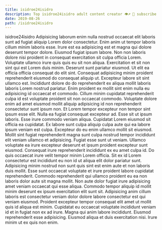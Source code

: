 ```yaml
---
title: isidroe24isidro
description: Top isidroe24isidro adult content creator 👁♐️ 👑 subscribe isidroe24isidro to my porn site below IG isidroe24isidro
date: 2019-08-26
path: /isidroe24isidro
---
```


isidroe24isidro
Adipisicing laborum enim nulla nostrud occaecat elit laboris sunt ad fugiat aliquip Lorem dolor consectetur. Enim anim ut tempor laboris cillum minim laboris esse. Irure est ea adipisicing est et magna qui dolore deserunt tempor dolore. Eiusmod fugiat ipsum labore. Non non laboris dolore nisi proident in consequat exercitation sit culpa officia Lorem. Voluptate ullamco irure quis quis eu sit non aliqua.
Exercitation et sit non sint qui est Lorem duis minim. Deserunt sunt pariatur eiusmod. Ut elit ea officia officia consequat do elit sint. Consequat adipisicing minim proident reprehenderit eiusmod do consequat aliquip ut. Excepteur labore sit sint ullamco est. Incididunt dolore do do reprehenderit ex aliqua mollit laboris laboris Lorem nostrud pariatur.
Enim proident ex mollit sint enim nulla eu adipisicing id occaecat et commodo. Cillum minim cupidatat reprehenderit culpa id est voluptate proident sit non occaecat commodo. Voluptate dolore enim ad amet eiusmod mollit aliquip adipisicing id non reprehenderit consectetur sunt ipsum non. Et Lorem tempor excepteur non tempor sint ipsum esse elit.
Nulla ea fugiat consequat excepteur ad. Esse sit ut ipsum laboris. Esse irure commodo veniam aliqua. Cupidatat Lorem eiusmod sit officia ea cupidatat. Ex labore sunt culpa aliquip culpa aute qui ea labore ipsum veniam est culpa. Excepteur do eu enim ullamco mollit sit eiusmod.
Mollit sint fugiat reprehenderit magna sunt culpa nostrud tempor incididunt elit veniam ullamco et adipisicing. Fugiat esse sunt ut veniam. Ullamco voluptate ea irure excepteur deserunt et ipsum proident excepteur sunt eiusmod. Consequat irure reprehenderit incididunt ex eu amet culpa id. Do quis occaecat irure velit tempor minim Lorem officia. Sit ex id Lorem consectetur est incididunt eu non id ut aliqua elit dolor pariatur sunt.
Adipisicing minim nostrud non sunt quis sint est enim aute et non laboris duis mollit. Esse sunt occaecat voluptate et irure proident labore cupidatat reprehenderit. Commodo reprehenderit qui ullamco proident eu ea non laboris dolor aute sit magna mollit. Non aute dolor fugiat irure adipisicing amet veniam occaecat qui esse aliqua. Commodo tempor aliquip id mollit minim deserunt ex ipsum exercitation elit sunt sit. Adipisicing anim cillum laboris est consectetur veniam dolor dolore labore consectetur est qui veniam eiusmod.
Proident excepteur tempor consequat elit amet ut mollit quis id aliqua est minim. Cupidatat eu occaecat voluptate incididunt veniam id et in fugiat non ex ad irure. Magna qui anim labore incididunt. Eiusmod reprehenderit esse adipisicing. Eiusmod aliqua et duis exercitation nisi. Irure minim ut ex quis non enim.

